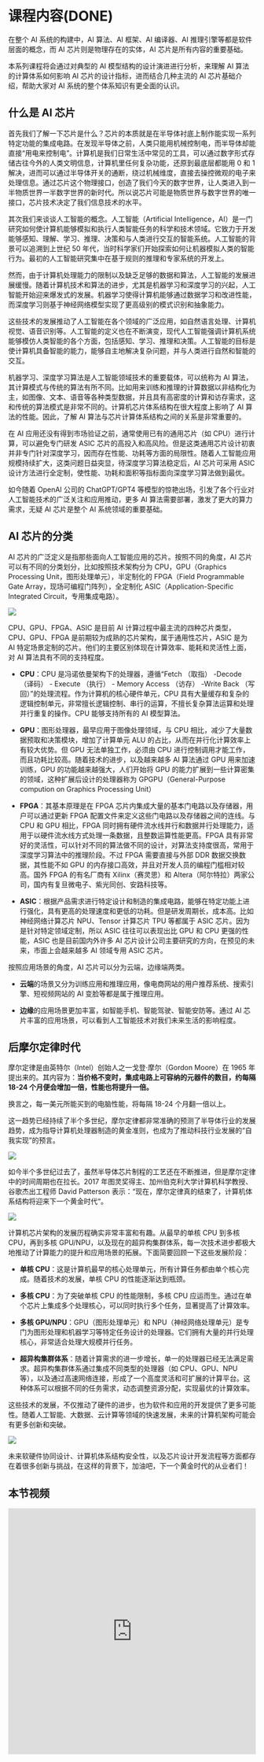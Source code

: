 # 课程内容(DONE)

在整个 AI 系统的构建中，AI 算法、AI 框架、AI 编译器、AI 推理引擎等都是软件层面的概念，而 AI 芯片则是物理存在的实体，AI 芯片是所有内容的重要基础。

本系列课程将会通过对典型的 AI 模型结构的设计演进进行分析，来理解 AI 算法的计算体系如何影响 AI 芯片的设计指标，进而结合几种主流的 AI 芯片基础介绍，帮助大家对 AI 系统的整个体系知识有更全面的认识。

## 什么是 AI 芯片

首先我们了解一下芯片是什么？芯片的本质就是在半导体衬底上制作能实现一系列特定功能的集成电路。在发现半导体之前，人类只能用机械控制电，而半导体却能直接“用电来控制电”。计算机是我们日常生活中常见的工具，可以通过数字形式存储古往今外的人类文明信息，计算机里任何复杂功能，还原到最底层都能用 0 和 1 解决，进而可以通过半导体开关的通断，绕过机械维度，直接去操控微观的电子来处理信息。通过芯片这个物理接口，创造了我们今天的数字世界，让人类进入到一半物质世界一半数字世界的新时代。所以说芯片可能是物质世界与数字世界的唯一接口，芯片技术决定了我们信息技术的水平。

其次我们来谈谈人工智能的概念。人工智能（Artificial Intelligence，AI）是一门研究如何使计算机能够模拟和执行人类智能任务的科学和技术领域。它致力于开发能够感知、理解、学习、推理、决策和与人类进行交互的智能系统。人工智能的背景可以追溯到上世纪 50 年代，当时科学家们开始探索如何让机器模拟人类的智能行为。最初的人工智能研究集中在基于规则的推理和专家系统的开发上。

然而，由于计算机处理能力的限制以及缺乏足够的数据和算法，人工智能的发展进展缓慢。随着计算机技术和算法的进步，尤其是机器学习和深度学习的兴起，人工智能开始迎来爆发式的发展。机器学习使得计算机能够通过数据学习和改进性能，而深度学习则基于神经网络模型实现了更高级别的模式识别和抽象能力。

这些技术的发展推动了人工智能在各个领域的广泛应用，如自然语言处理、计算机视觉、语音识别等。人工智能的定义也在不断演变，现代人工智能强调计算机系统能够模仿人类智能的各个方面，包括感知、学习、推理和决策。人工智能的目标是使计算机具备智能的能力，能够自主地解决复杂问题，并与人类进行自然和智能的交互。

机器学习、深度学习算法是人工智能领域技术的重要载体，可以统称为 AI 算法，其计算模式与传统的算法有所不同。比如用来训练和推理的计算数据以非结构化为主，如图像、文本、语音等各种类型数据，并且具有高密度的计算和访存需求，这和传统的算法模式是非常不同的。计算机芯片体系结构在很大程度上影响了 AI 算法的性能。因此，了解 AI 算法与芯片计算体系结构之间的关系是非常重要的。

在 AI 应用还没有得到市场验证之前，通常使用已有的通用芯片（如 CPU）进行计算，可以避免专门研发 ASIC 芯片的高投入和高风险。但是这类通用芯片设计初衷并非专门针对深度学习，因而存在性能、功耗等方面的局限性。随着人工智能应用规模持续扩大，这类问题日益突显，待深度学习算法稳定后，AI 芯片可采用 ASIC 设计方法进行全定制，使性能、功耗和面积等指标面向深度学习算法做到最优。

如今随着 OpenAI 公司的 ChatGPT/GPT4 等模型的惊艳出场，引发了各个行业对人工智能技术的广泛关注和应用推动，更多 AI 算法需要部署，激发了更大的算力需求，无疑 AI 芯片是整个 AI 系统领域的重要基础。

## AI 芯片的分类

AI 芯片的广泛定义是指那些面向人工智能应用的芯片。按照不同的角度，AI 芯片可以有不同的分类划分，比如按照技术架构分为 CPU，GPU（Graphics Processing Unit，图形处理单元），半定制化的 FPGA（Field Programmable Gate Array，现场可编程门阵列），全定制化 ASIC（Application-Specific Integrated Circuit，专用集成电路）。

![](images/01Introduction01.png)

CPU、GPU、FPGA、ASIC 是目前 AI 计算过程中最主流的四种芯片类型，CPU、GPU、FPGA 是前期较为成熟的芯片架构，属于通用性芯片，ASIC 是为 AI 特定场景定制的芯片。他们的主要区别体现在计算效率、能耗和灵活性上面，对 AI 算法具有不同的支持程度。

- **CPU**：CPU 是冯诺依曼架构下的处理器，遵循“Fetch （取指） -Decode （译码） - Execute （执行） - Memory Access （访存） -Write Back （写回）”的处理流程。作为计算机的核心硬件单元，CPU 具有大量缓存和复杂的逻辑控制单元，非常擅长逻辑控制、串行的运算，不擅长复杂算法运算和处理并行重复的操作。CPU 能够支持所有的 AI 模型算法。

- **GPU**：图形处理器，最早应用于图像处理领域，与 CPU 相比，减少了大量数据预取和决策模块，增加了计算单元 ALU 的占比，从而在并行化计算效率上有较大优势。但 GPU 无法单独工作，必须由 CPU 进行控制调用才能工作，而且功耗比较高。随着技术的进步，以及越来越多 AI 算法通过 GPU 用来加速训练，GPU 的功能越来越强大，人们开始将 GPU 的能力扩展到一些计算密集的领域，这种扩展后设计的处理器称为 GPGPU（General-Purpose compution on Graphics Processing Unit）

- **FPGA**：其基本原理是在 FPGA 芯片内集成大量的基本门电路以及存储器，用户可以通过更新 FPGA 配置文件来定义这些门电路以及存储器之间的连线。与 CPU 和 GPU 相比，FPGA 同时拥有硬件流水线并行和数据并行处理能力，适用于以硬件流水线方式处理一条数据，且整数运算性能更高。FPGA 具有非常好的灵活性，可以针对不同的算法做不同的设计，对算法支持度很高，常用于深度学习算法中的推理阶段。不过 FPGA 需要直接与外部 DDR 数据交换数据，其性能不如 GPU 的内存接口高效，并且对开发人员的编程门槛相对较高。国外 FPGA 的有名厂商有 Xilinx（赛灵思）和 Altera（阿尔特拉）两家公司，国内有复旦微电子、紫光同创、安路科技等。

- **ASIC**：根据产品需求进行特定设计和制造的集成电路，能够在特定功能上进行强化，具有更高的处理速度和更低的功耗。但是研发周期长，成本高。比如神经网络计算芯片 NPU、Tensor 计算芯片 TPU 等都属于 ASIC 芯片。因为是针对特定领域定制，所以 ASIC 往往可以表现出比 GPU 和 CPU 更强的性能，ASIC 也是目前国内外许多 AI 芯片设计公司主要研究的方向，在预见的未来，市面上会越来越多 AI 领域专用 ASIC 芯片。

按照应用场景的角度，AI 芯片可以分为云端，边缘端两类。

- **云端**的场景又分为训练应用和推理应用，像电商网站的用户推荐系统、搜索引擎、短视频网站的 AI 变脸等都是属于推理应用。

- **边缘**的应用场景更加丰富，如智能手机、智能驾驶、智能安防等。通过 AI 芯片丰富的应用场景，可以看到人工智能技术对我们未来生活的影响程度。

## 后摩尔定律时代

摩尔定律是由英特尔（Intel）创始人之一戈登·摩尔（Gordon Moore）在 1965 年提出来的。其内容为：**当价格不变时，集成电路上可容纳的元器件的数目，约每隔 18-24 个月便会增加一倍，性能也将提升一倍。**

换言之，每一美元所能买到的电脑性能，将每隔 18-24 个月翻一倍以上。

这一趋势已经持续了半个多世纪，摩尔定律都非常准确的预测了半导体行业的发展趋势，成为指导计算机处理器制造的黄金准则，也成为了推动科技行业发展的“自我实现”的预言。

![](images/01Introduction02.png)

如今半个多世纪过去了，虽然半导体芯片制程的工艺还在不断推进，但是摩尔定律中的时间周期也在拉长。2017 年图灵奖得主、加州伯克利大学计算机科学教授、谷歌杰出工程师 David Patterson 表示：“现在，摩尔定律真的结束了，计算机体系结构将迎来下一个黄金时代“。

![](images/01Introduction03.png)

计算机芯片架构的发展历程确实非常丰富和有趣。从最早的单核 CPU 到多核 CPU，再到多核 GPU/NPU，以及现在的超异构集群体系，每一次技术进步都极大地推动了计算能力的提升和应用场景的拓展。下面简要回顾一下这些发展阶段：

- **单核 CPU**：这是计算机最早的核心处理单元，所有计算任务都由单个核心完成。随着技术的发展，单核 CPU 的性能逐渐达到瓶颈。

- **多核 CPU**：为了突破单核 CPU 的性能限制，多核 CPU 应运而生。通过在单个芯片上集成多个处理核心，可以同时执行多个任务，显著提高了计算效率。

- **多核 GPU/NPU**：GPU（图形处理单元）和 NPU（神经网络处理单元）是专门为图形处理和机器学习等特定任务设计的处理器。它们拥有大量的并行处理核心，非常适合处理大规模并行任务。

- **超异构集群体系**：随着计算需求的进一步增长，单一的处理器已经无法满足需求。超异构集群体系通过集成不同类型的处理器（如 CPU、GPU、NPU 等），以及通过高速网络连接，形成了一个高度灵活和可扩展的计算平台。这种体系可以根据不同的任务需求，动态调整资源分配，实现最优的计算效率。

这些技术的发展，不仅推动了硬件的进步，也为软件和应用的开发提供了更多可能性。随着人工智能、大数据、云计算等领域的快速发展，未来的计算机架构可能会有更多创新和突破。

![](images/01Introduction04.png)

未来软硬件协同设计、计算机体系结构安全性，以及芯片设计开发流程等方面都存在着很多创新与挑战，在这样的背景下，加油吧，下一个黄金时代的从业者们！

## 本节视频

<html>
<iframe src="https://player.bilibili.com/player.html?aid=353011957&bvid=BV1DX4y1D7PC&cid=1042315030&page=1&as_wide=1&high_quality=1&danmaku=0&t=30&autoplay=0" width="100%" height="500" scrolling="no" border="0" frameborder="no" framespacing="0" allowfullscreen="true"> </iframe>
</html>

